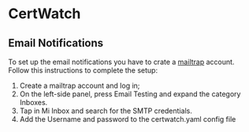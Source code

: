# CertWatch

## Email Notifications

To set up the email notifications you have to crate a [mailtrap](https://mailtrap.io/) account. Follow this instructions to complete the setup:

1. Create a mailtrap account and log in;
2. On the left-side panel, press Email Testing and expand the category Inboxes.
3. Tap in Mi Inbox and search for the SMTP credentials.
4. Add the Username and password to the certwatch.yaml config file
